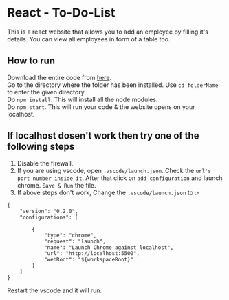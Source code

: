 # React - To-Do-List

This is a react website that allows you to add an employee by filling it's details. You can view all employees in form of a table too.

## How to run

Download the entire code from [here](https://github.com/Atharva-77/To-do-list-React.git).  
Go to the directory where the folder has been installed. Use `cd folderName` to enter the given directory.  
Do `npm install`. This will install all the node modules.  
Do `npm start`. This will run your code & the website opens on your localhost.

## If localhost dosen't work then try one of the following steps

1. Disable the firewall.
2. If you are using vscode, open `.vscode/launch.json`. Check the `url's port number inside it`. After that click on `add configuration` and launch chrome. `Save & Run` the file.
3. If above steps don't work, Change the `.vscode/launch.json` to :-

```
{
    "version": "0.2.0",
    "configurations": [

        {
            "type": "chrome",
            "request": "launch",
            "name": "Launch Chrome against localhost",
            "url": "http://localhost:5500",
            "webRoot": "${workspaceRoot}"
        }
    ]
}
```

Restart the vscode and it will run.
